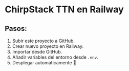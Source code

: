 # ChirpStack TTN en Railway

## Pasos:

1. Subir este proyecto a GitHub.
2. Crear nuevo proyecto en Railway.
3. Importar desde GitHub.
4. Añadir variables del entorno desde `.env`.
5. Desplegar automáticamente 🚀
